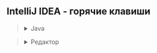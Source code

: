 ## IntelliJ IDEA - горячие клавиши

><details><summary>Java</summary>
>
>```
>Поиск/Замена (это земаст!)
>   Ctrl + N               поиск класса, далее ALT+(-> / <-) - выбор ищем Files, All и т.д.
>   Ctrl + F               поиск на текущем классе  
>   Ctrl + R               автозамена на текущем классе
>   Ctrl + Shift + F       поиск выражений в проекте/модулях/директориях
>   Ctrl + Left Mouse      провалиться в метод/класс и т.д. чтобы прочитать про него
>   Ctrl + ALT + (<-)      вернуться назад, или вперед (ВАЖНО)
>   Ctrl + B               на классе/методе подняться до объявления класса/метода, 
>                          а если еще раз нажать в объявлении, то увидим, где  используется класс/метод
>   Ctrl + ALT + L         авто выравнивание кода
>   Ctrl + Y               удалить строку (целиком)
>   Ctrl + X               вырезать строку (целиком)
>   Ctrl + D               создать дубликат строки
>   Ctrl + W + W + ...     выделение кода (слово -> строка -> блок -> метод -> класс и тд)
>   Ctrl + Shift + W       обратное снятие выделения
>   Ctrl + Insret          выделение строки целиком
>   Shift + End            выделить все что справа от курсора в строке
>
>   Ctrl + Shift + [стрелка выше/ниже]     перемещение вверх/вниз строки в коде
>
>Запилить кусок кода в структуру:
>   1. Ctrl + W    много раз до готовности
>   2. Ctrl + Alt + T
>   3. [нажать цифру на клаве, например '6'  =  try{} catch{}]
>
>Создание структур с нуля:
>' fori ' + (Tab или Enter) + Tab   сразу забиваем второй критерий в цикле for и цикл готов!
>' foreach ' + (Tab или Enter)      шаблон для цикла типа ' for each ' - просто добавь воды)
>' iter ' + (Tab или Enter)         перебрать элементы коллекции
>
>Быстрая отладка.
>   Shift + F9      запуск отладки
>   F8              построчный прогон без захода в методы
>   F7              с заходом в методы
>   Alt + F8        открыть окно эмуляции (=отладка в отладке)
>   Alt + F9        прогнать до курсора
>
>Атомарная отладка с заходом в контекстные методы:
>   ставим breakpoint на строке public static void main => Shift + F9 => F7, F7...
>
>Рефакторинг.
>   Shift + F6      переименовать переменную
>   Ctrl + F6       изменить сигнатуру метода
>
>Навигация:
>   Ctrl + Q        где стоит курсор, показать подробности метода/класса/значения и т.д.
>   Ctrl + P        напомнить сигнатуру
>   Alt + F7        где стоит курсор, показать все места где используется метод/класс/значение и т.д.
>   Alt + 1         скрыть/показать панель 'Project'
>   Ctrl + Alt + O  удалить неисп. импорты
>   Alt + [стрелка влево/вправо]    перемещение по закладкам
>
>Промежуточная обработка текста, который вы откуда то скопировали:
>0. Ctrl + C        на тексте неважно откуда
>1. WIN + R         окно винды ВЫПОЛНИТЬ...
>2. Ctrl + V        и редактируем, убираем лишнее
>3. Ctrl + A        выделяем результат редактирования
>4. Ctrl + C        копируем выделенный результат редактирования
>5. Ctrl + V        вставляем куда нужно
>   
>Быстрое создание переменной (если написали метод/экземпляр, который что-то возвращает, 
>а нужно результат запилить на переменную) Alt+Enter, [introduce local variable] Enter
>```
></details>

><details><summary>Редактор</summary>
>
>```
>Ctrl + Shift + U        Переключить в "ВЕРХНИЙ/нижний" регистр 
>Ctrl + Z                Undo, отменить последнее действие  
>Ctrl + Shift + Z        Redo, отменить последнюю отмену действия  
>Ctrl + Shift + V        Расширенная вставка из буфера обмена (с историей)  
>Ctrl (+ Shift) + W      Инкрементальное выделение выражения  
>Ctrl + влево/вправо     Перемещение между словами  
>Ctrl + вверх/вниз       Прокрутка кода без изменения позиции курсора  
>Ctrl + Home/End         Переход в начало/конец файла  
>Shift + Del (Ctr + Y)   Удаление строки, отличие в том, где потом окажется курсор  
>Ctrl + Del              Удалить от текущей позиции до конца слова  
>Ctrl + Backspace        Удалить от текущей позиции до начала слова  
>Ctrl + D                Дублировать текущую строку  
>Tab / Shift + Tab       Увеличить/уменьшить текущий отступ  
>Ctrl + Alt + I          Выравнивание отступов в коде  
>Ctrl + Alt + L          Приведение кода в соответствие code style  
>Ctrl + /                Закомментировать/раскомментировать текущую строку  
>Ctrl + Shift + /        Закомментировать/раскомментировать выделенный код  
>Ctrl + -/+              Фолдинг, свернуть/развернуть  
>Ctrl + Shift + -/+      Фолдинг, свернуть/развернуть все  
>Ctrl + Shift + .        Сделать текущий скоуп сворачиваемым и свернуть его  
>Ctrl + .                Сделать текущий скоуп несворачиваемым  
>Ctrl + R                Замена в тексте  
>Ctrl + Shift + R        Замена во всех файлах
>Ctrl + W + W            Выделить всю строку  
>```
>
>**Окна, вкладки:**
>```  
>Alt + влево/вправо      Перемещение между вкладками
>Ctrl + F4               Закрыть вкладку
>Alt + циферка           Открытие/закрытие окон Project, Structure, Changes и тд
>Ctrl + Tab              Switcher, переключение между вкладками и окнами
>Shift + Esc             Закрыть активное окно
>F12                     Открыть последнее закрытое окно
>Ctrl + колесико         Zoom, если он был вами настроен
>```
>
>**Закладки:**  
>```  
>F11                     Поставить или снять закладку  
>Ctrl + F11              Аналогично с присвоением буквы или цифры  
>Shift + F11             Переход к закладке (удаление — клавишей Delete)  
>Ctrl + Число            Быстрый переход к закладке с присвоенным числом  
>```
>
>**Подсказки и документация:**  
>```  
>Ctrl + Q                Документация к тому, на чем сейчас курсор  
>Ctrl + Shift + I        Показать реализацию метода или класса  
>Alt + Q                 Отобразить имя класса или метода, в котором мы находимся  
>Ctrl + P                Подсказка по аргументам метода  
>Ctrl + F1               Показать описание ошибки или варнинга  
>Alt + Enter             Показать, что нам предлагают «лампочки»  
>```
>
>**Поиск:**  
>```  
>Дважды Shift            Быстрый поиск по всему проекту  
>Ctrl + Shift + A        Быстрый поиск по настройкам, действиям и тд  
>Alt + вниз/вверх        Перейти к следующему/предыдущему методу  
>Ctrl + [ и Ctr + ]      Перемещение к началу и концу текущего скоупа  
>Ctrl + F                Поиск в файле  
>Ctrl + Shift + F        Поиск по всем файлам (переход — F4)  
>Ctrl + F3               Искать слово под курсором   
>F3 / Shift + F3         Искать вперед/назад  
>Ctrl + G                Переход к строке или строке:номеру_символа  
>Ctrl + F12              Список методов с переходом к их объявлению  
>Ctrl + E                Список недавно открытых файлов с переходом к ним  
>Ctrl + Shift + E        Список недавно измененных файлов с переходом к ним  
>Ctrl + H                Иерархия наследования текущего класса и переход по ней  
>Ctrl + Alt + H          Иерархия вызовов выбранного метода  
>Ctrl + N                Поиск класса по имени и переход к нему  
>Ctrl + Shift + N        Поиск файла по имени и переход к нему  
>Ctrl + B                Перейти к объявлению переменной, класса, метода  
>Ctrl + Alt + B          Перейти к реализации  
>Ctrl + Shift + B        Определить тип и перейти к его реализации  
>Shift + Alt + влево     Перемещение назад по стеку поиска  
>Shift + Alt + вправо    Перемещение вперед по стеку поиска  
>F2 / Shift + F2         Переход к следующей/предыдущей ошибке  
>Shift + Alt + 7         Найти все места, где используется метод/переменная  
>Ctrl + Alt + 7          Как предыдущий пункт, только во всплывающем окне
>```
>
>**Генерация кода и рефакторинг:**  
>```  
>Ctrl + Space            Полный автокомплит  
>Ctrl + Shift + Space    Автокомплит с фильтрацией по подходящему типу  
>Alt + /                 Простой автокомплит по словам, встречающимся в проекте  
>Ctrl + I                Реализовать интерфейс  
>Ctrl + O                Переопределить метод родительского класса  
>Ctrl + J                Генерация шаблонного кода (обход по итератору и тд)  
>Ctrl + Alt + J          Обернуть выделенный код в один из шаблонов  
>Alt + Insert            Генератор кода — сеттеров, зависимостей в pom.xml и тд  
>Shift + F6              Переименование переменной, класса и тд во всем коде  
>Ctrl + F6               Изменение сигнатуры метода во всем коде  
>F6                      Перемещение метода, класса или пакета  
>F5                      Создать копию класса, файла или каталога  
>Shift + F5              Создать копию класса в том же пакете  
>Alt + Delete            Безопасное удаление класса, метода или атрибута  
>Ctrl + Alt + M          Выделение метода  
>Ctrl + Alt + V          Выделение переменной  
>Ctrl + Alt + F          Выделение атрибута  
>Ctrl + Alt + C          Выделение константы (public final static)  
>Ctrl + Alt + P          Выделение аргумента метода  
>Ctrl + Alt + N          Инлайнинг метода, переменной, аргумента или константы  
>Ctrl + Alt + O          Оптимизация импортов (Удаляет все НЕиспользуемые import`ы) 
>```
>
>**Прочее:**  
>```  
>Ctrl + ~                Быстрое переключение цветовой схемы, code style и тд  
>Alt + F12               Открыть/закрыть терминал  
>F10                     Запустить последнюю запущенную программу или тест  
>Shift + F10             Запустить открытую в редакторе программу или тест  
>Shift + Alt + F10       Запустить что-то из списка того что запускалось раньше  
>Ctrl + F2               Остановить программу  
>Ctrl + Alt + A          Добавить в систему контроля версий  
>Ctrl + K                Сделать коммит в систему контроля версий  
>Ctrl + Shift + K        Сделать пуш в систему контроля версий  
>Ctrl + Shift + P        В Scala-плагине определяет implicit параметры  
>Ctrl + Shift + Q        В Scala-плагине определяет implicit преобразования  
>```

</details>
